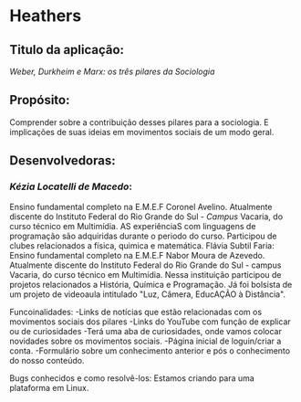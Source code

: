 # Heathers

## Titulo da aplicação:

*Weber, Durkheim e Marx: os três pilares da Sociologia*

## Propósito:

Comprender sobre a contribuição desses pilares para a sociologia. E implicações de suas ideias em movimentos sociais de um modo geral.

## Desenvolvedoras:

### *Kézia Locatelli de Macedo*:

Ensino fundamental completo na E.M.E.F Coronel Avelino. Atualmente discente do Instituto Federal do Rio Grande do Sul - *Campus* Vacaria, do curso técnico em Multimídia. AS experiênciaS com linguagens de programação são adquiridas durante o periodo do curso. Participou de clubes relacionados a física, quimica e matemática.
Flávia Subtil Faria: Ensino fundamental completo na E.M.E.F Nabor Moura de Azevedo. Atualmente discente do Instituto Federal do Rio Grande do Sul - campus Vacaria, do curso técnico em Multimídia. Nessa instituição participou de projetos relacionados a História, Química e Programação. Já foi bolsista de um projeto de videoaula intitulado "Luz, Câmera, EducAÇÃO à Distância".

Funcoinalidades: 
-Links de notícias que estão relacionadas com os movimentos sociais dos pilares
-Links do YouTube com função de explicar ou de curiosidades
-Terá uma aba de curiosidades, onde vamos colocar novidades sobre os movimentos sociais.
-Página inicial de loguin/criar a conta.
-Formulário sobre um conhecimento anterior e pós o conhecimento do nosso conteúdo.


Bugs conhecidos e como resolvê-los:
Estamos criando para uma plataforma em Linux.  

